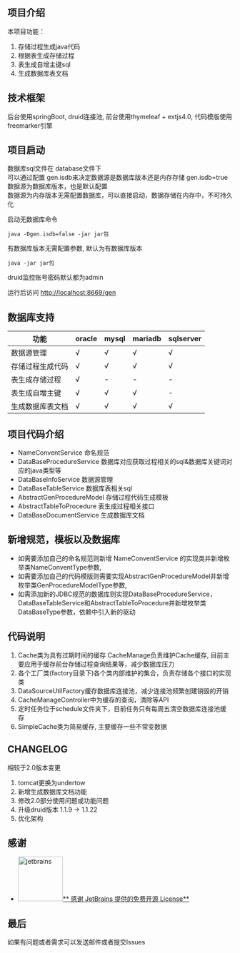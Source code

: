 ## 项目介绍
本项目功能：
1. 存储过程生成java代码
2. 根据表生成存储过程
3. 表生成自增主键sql
4. 生成数据库表文档

## 技术框架

后台使用springBoot, druid连接池, 前台使用thymeleaf + extjs4.0, 代码模版使用freemarker引擎

## 项目启动
数据库sql文件在 database文件下  
可以通过配置 gen.isdb来决定数据源是数据库版本还是内存存储
gen.isdb=true数据源为数据库版本，也是默认配置  
数据源为内存版本无需配置数据库，可以直接启动，数据存储在内存中，不可持久化

启动无数据库命令
```shell script
java -Dgen.isdb=false -jar jar包
```

有数据库版本无需配置参数, 默认为有数据库版本
```shell script
java -jar jar包
```

druid监控账号密码默认都为admin

运行后访问 [http://localhost:8669/gen](http://localhost:8669/gen)

## 数据库支持
功能 | oracle | mysql | mariadb | sqlserver
----|----|----|----|----
数据源管理| √ | √ | √ | √
存储过程生成代码| √ | √ | √ | √
表生成存储过程| √ | - | - | -
表生成自增主键| √ | √ | √ | -
生成数据库表文档| √ | √ | √ | √

## 项目代码介绍
* NameConventService 命名规范
* DataBaseProcedureService 数据库对应获取过程相关的sql&数据库关键词对应的java类型等
* DataBaseInfoService 数据源管理
* DataBaseTableService 数据库表相关sql
* AbstractGenProcedureModel 存储过程代码生成模板
* AbstractTableToProcedure 表生成过程相关接口
* DataBaseDocumentService 生成数据库文档

## 新增规范，模板以及数据库
* 如需要添加自己的命名规范则新增 NameConventService 的实现类并新增枚举类NameConventType参数,
* 如需要添加自己的代码模版则需要实现AbstractGenProcedureModel并新增枚举类GenProcedureModelType参数,
* 如需添加新的JDBC规范的数据库则实现DataBaseProcedureService，DataBaseTableService和AbstractTableToProcedure并新增枚举类DataBaseType参数，依赖中引入新的驱动

## 代码说明
1. Cache类为具有过期时间的缓存 CacheManage负责维护Cache缓存, 目前主要应用于缓存前台存储过程查询结果等，减少数据库压力
2. 各个工厂类(factory目录下)各个类内部维护的集合，负责存储各个接口的实现类
3. DataSourceUtilFactory缓存数据库连接池，减少连接池频繁创建销毁的开销
4. CacheManageController中为缓存的查询，清除等API
5. 定时任务位于schedule文件夹下，目前任务只有每周五清空数据库连接池缓存
6. SimpleCache类为简易缓存, 主要缓存一些不常变数据

## CHANGELOG

相较于2.0版本变更

1. tomcat更换为undertow
2. 新增生成数据库文档功能
3. 修改2.0部分使用问题或功能问题
4. 升级druid版本 1.1.9 -> 1.1.22
5. 优化架构

## 感谢

- <a href="https://jb.gg/OpenSource"><img src="http://static.xkcoding.com/spring-boot-demo/064312.jpg" width="100px" alt="jetbrains">**
  感谢 JetBrains 提供的免费开源 License**</a>

## 最后

如果有问题或者需求可以发送邮件或者提交Issues